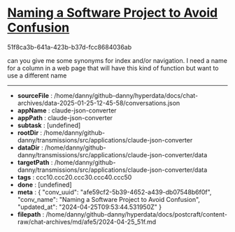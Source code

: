 # [Naming a Software Project to Avoid Confusion](https://claude.ai/chat/afe59cf2-5b39-4652-a439-db07548b6f0f)

51f8ca3b-641a-423b-b37d-fcc8684036ab

can you give me some synonyms for index and/or navigation. I need a name for a column in a web page that will have this kind of function but want to use a different name

---

* **sourceFile** : /home/danny/github-danny/hyperdata/docs/chat-archives/data-2025-01-25-12-45-58/conversations.json
* **appName** : claude-json-converter
* **appPath** : claude-json-converter
* **subtask** : [undefined]
* **rootDir** : /home/danny/github-danny/transmissions/src/applications/claude-json-converter
* **dataDir** : /home/danny/github-danny/transmissions/src/applications/claude-json-converter/data
* **targetPath** : /home/danny/github-danny/transmissions/src/applications/claude-json-converter/data
* **tags** : ccc10.ccc20.ccc30.ccc40.ccc50
* **done** : [undefined]
* **meta** : {
  "conv_uuid": "afe59cf2-5b39-4652-a439-db07548b6f0f",
  "conv_name": "Naming a Software Project to Avoid Confusion",
  "updated_at": "2024-04-25T09:53:44.531950Z"
}
* **filepath** : /home/danny/github-danny/hyperdata/docs/postcraft/content-raw/chat-archives/md/afe5/2024-04-25_51f.md